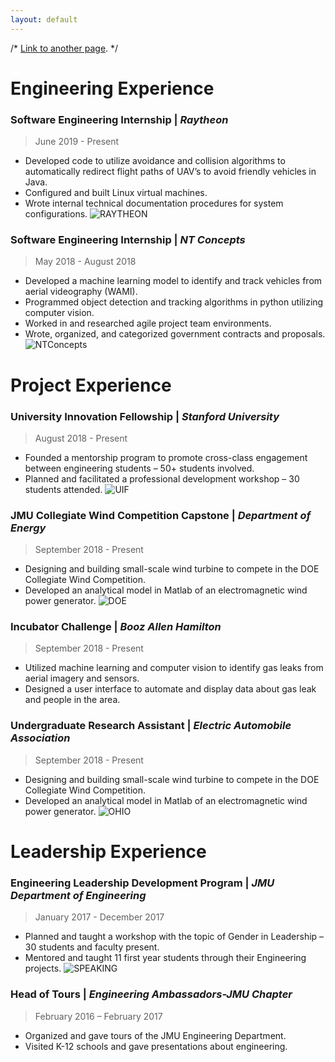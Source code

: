 ```yaml
---
layout: default
---
```

/*
[Link to another page](./another-page.html).
*/
# Engineering Experience

### Software Engineering Internship | _Raytheon_
> June 2019 - Present
* Developed code to utilize avoidance and collision algorithms to automatically redirect flight paths of UAV’s to avoid friendly vehicles in Java.
* Configured and built Linux virtual machines.
* Wrote internal technical documentation procedures for system configurations.
![RAYTHEON](https://payneandrew.github.io/raytheon_intern.jpg)


### Software Engineering Internship | _NT Concepts_
> May 2018 - August 2018
* Developed a machine learning model to identify and track vehicles from aerial videography (WAMI).
* Programmed object detection and tracking algorithms in python utilizing computer vision.
* Worked in and researched agile project team environments.
* Wrote, organized, and categorized government contracts and proposals.
![NTConcepts](https://payneandrew.github.io/NTConcepts_intern.jpg)


# Project Experience

### University Innovation Fellowship | _Stanford University_
> August 2018 - Present
* Founded a mentorship program to promote cross-class engagement between engineering students – 50+ students involved.
* Planned and facilitated a professional development workshop – 30 students attended.
![UIF](https://payneandrew.github.io/IMG_1790.JPG)

### JMU Collegiate Wind Competition Capstone | _Department of Energy_
> September 2018 - Present
* Designing and building small-scale wind turbine to compete in the DOE Collegiate Wind Competition.
* Developed an analytical model in Matlab of an electromagnetic wind power generator.
![DOE](https://payneandrew.github.io/DOE.jpg)

### Incubator Challenge | _Booz Allen Hamilton_
> September 2018 - Present
* Utilized machine learning and computer vision to identify gas leaks from aerial imagery and sensors.
* Designed a user interface to automate and display data about gas leak and people in the area.

### Undergraduate Research Assistant | _Electric Automobile Association_
> September 2018 - Present
* Designing and building small-scale wind turbine to compete in the DOE Collegiate Wind Competition.
* Developed an analytical model in Matlab of an electromagnetic wind power generator.
![OHIO](https://payneandrew.github.io/ohio.jpg)


# Leadership Experience

### Engineering Leadership Development Program | _JMU Department of Engineering_
> January 2017 - December 2017
* Planned and taught a workshop with the topic of Gender in Leadership – 30 students and faculty present.
* Mentored and taught 11 first year students through their Engineering projects.
![SPEAKING](https://payneandrew.github.io/IMG_3792.JPG)

### Head of Tours | _Engineering Ambassadors-JMU Chapter_
> February 2016 – February 2017 
* Organized and gave tours of the JMU Engineering Department.
* Visited K-12 schools and gave presentations about engineering.
